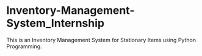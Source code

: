# Inventory-Management-System_Internship
This is an Inventory Management System for Stationary Items using Python Programming.
